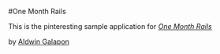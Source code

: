 #One Month Rails

This is the pinteresting sample application for [*One Month Rails*](http://onemonthrails.com)

by [Aldwin Galapon](http://www.jamediasolutions.com/about.html)